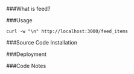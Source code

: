 ###What is feed?


###Usage

```shell
curl -w "\n" http://localhost:3000/feed_items
```


###Source Code Installation


###Deployment


###Code Notes
